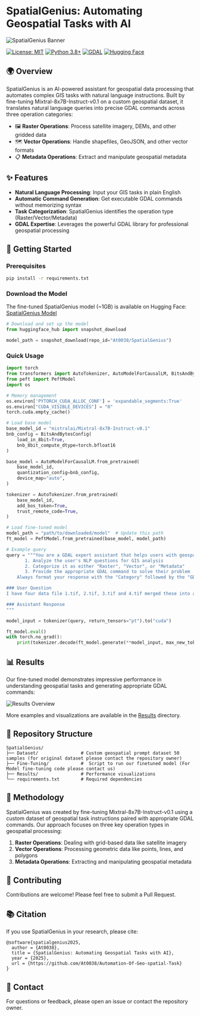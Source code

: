 # SpatialGenius: Automating Geospatial Tasks with AI

![SpatialGenius Banner](Results/banner_image.png)

[![License: MIT](https://img.shields.io/badge/License-MIT-yellow.svg)](https://opensource.org/licenses/MIT)
[![Python 3.8+](https://img.shields.io/badge/python-3.8+-blue.svg)](https://www.python.org/downloads/)
[![GDAL](https://img.shields.io/badge/GDAL-3.0+-green.svg)](https://gdal.org/)
[![Hugging Face](https://img.shields.io/badge/HuggingFace-Model-orange)](https://huggingface.co/At0038/SpatialGenius)

## 🌍 Overview

SpatialGenius is an AI-powered assistant for geospatial data processing that automates complex GIS tasks with natural language instructions. Built by fine-tuning Mixtral-8x7B-Instruct-v0.1 on a custom geospatial dataset, it translates natural language queries into precise GDAL commands across three operation categories:

- 🖼️ **Raster Operations**: Process satellite imagery, DEMs, and other gridded data
- 🗺️ **Vector Operations**: Handle shapefiles, GeoJSON, and other vector formats
- 📋 **Metadata Operations**: Extract and manipulate geospatial metadata

## ✨ Features

- **Natural Language Processing**: Input your GIS tasks in plain English
- **Automatic Command Generation**: Get executable GDAL commands without memorizing syntax
- **Task Categorization**: SpatialGenius identifies the operation type (Raster/Vector/Metadata)
- **GDAL Expertise**: Leverages the powerful GDAL library for professional geospatial processing

## 🚀 Getting Started

### Prerequisites

```bash
pip install -r requirements.txt
```

### Download the Model

The fine-tuned SpatialGenius model (~1GB) is available on Hugging Face:
[SpatialGenius Model](https://huggingface.co/At0038/SpatialGenius)

```python
# Download and set up the model
from huggingface_hub import snapshot_download

model_path = snapshot_download(repo_id="At0038/SpatialGenius")
```

### Quick Usage

```python
import torch
from transformers import AutoTokenizer, AutoModelForCausalLM, BitsAndBytesConfig
from peft import PeftModel
import os

# Memory management
os.environ['PYTORCH_CUDA_ALLOC_CONF'] = 'expandable_segments:True'
os.environ["CUDA_VISIBLE_DEVICES"] = "0"
torch.cuda.empty_cache()

# Load base model
base_model_id = "mistralai/Mixtral-8x7B-Instruct-v0.1"
bnb_config = BitsAndBytesConfig(
    load_in_8bit=True,
    bnb_8bit_compute_dtype=torch.bfloat16
)

base_model = AutoModelForCausalLM.from_pretrained(
    base_model_id,
    quantization_config=bnb_config,
    device_map="auto",
)

tokenizer = AutoTokenizer.from_pretrained(
    base_model_id,
    add_bos_token=True,
    trust_remote_code=True,
)

# Load fine-tuned model
model_path = "path/to/downloaded/model"  # Update this path
ft_model = PeftModel.from_pretrained(base_model, model_path)

# Example query
query = """You are a GDAL expert assistant that helps users with geospatial data processing tasks. Your job is to:
       1. Analyze the user's NLP questions for GIS analysis
       2. Categorize it as either "Raster", "Vector", or "Metadata" 
       3. Provide the appropriate GDAL command to solve their problem
    Always format your response with the "Category" followed by the "GDAL Command" on separate lines.

### User Question
I have four data file 1.tif, 2.tif, 3.tif and 4.tif merged these into a single big file.

### Assistant Response
"""

model_input = tokenizer(query, return_tensors="pt").to("cuda")

ft_model.eval()
with torch.no_grad():
    print(tokenizer.decode(ft_model.generate(**model_input, max_new_tokens=512)[0], skip_special_tokens=True))
```

## 📊 Results

Our fine-tuned model demonstrates impressive performance in understanding geospatial tasks and generating appropriate GDAL commands:

![Results Overview](Results/Outputs/merged.tif)

More examples and visualizations are available in the [Results](/Results) directory.

## 📁 Repository Structure

```
SpatialGenius/
├── Dataset/                # Custom geospatial prompt dataset 50 samples (for original dataset please contact the repository owner)
├── Fine-Tuning/            #  Script to run our finetuned model (For Model fine-tuning code please contact us)
├── Results/                # Performance visualizations
└── requirements.txt        # Required dependencies
```

## 🔬 Methodology

SpatialGenius was created by fine-tuning Mixtral-8x7B-Instruct-v0.1 using a custom dataset of geospatial task instructions paired with appropriate GDAL commands. Our approach focuses on three key operation types in geospatial processing:

1. **Raster Operations**: Dealing with grid-based data like satellite imagery
2. **Vector Operations**: Processing geometric data like points, lines, and polygons
3. **Metadata Operations**: Extracting and manipulating geospatial metadata

## 🤝 Contributing

Contributions are welcome! Please feel free to submit a Pull Request.


## 📚 Citation

If you use SpatialGenius in your research, please cite:

```
@software{spatialgenius2025,
  author = {At0038},
  title = {SpatialGenius: Automating Geospatial Tasks with AI},
  year = {2025},
  url = {https://github.com/At0038/Automation-Of-Geo-spatial-Task}
}
```

## 📧 Contact

For questions or feedback, please open an issue or contact the repository owner.
